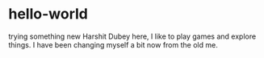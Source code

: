 # hello-world
trying something new
Harshit Dubey here, I like to play games and explore things.
I have been changing myself a bit now from the old me.
